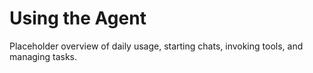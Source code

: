 # Using the Agent

Placeholder overview of daily usage, starting chats, invoking tools, and managing tasks.
